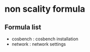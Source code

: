 # non scality formula

## Formula list 

* cosbench : cosbench installation 
* network : network settings 
